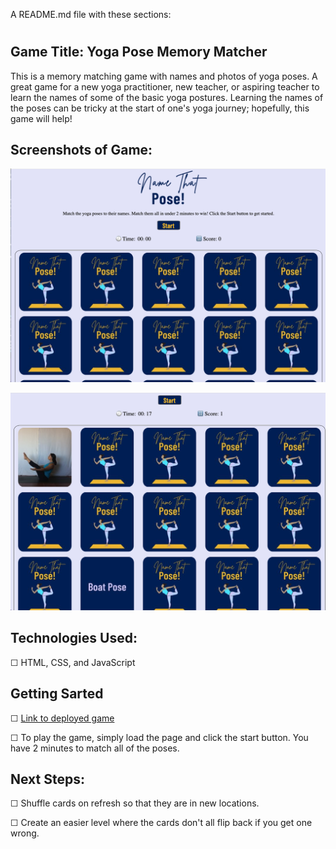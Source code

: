 A README.md file with these sections:

#
## Game Title: Yoga Pose Memory Matcher
This is a memory matching game with names and photos of yoga poses. A great game for a new yoga practitioner, new teacher, or aspiring teacher to learn the names of some of the basic yoga postures. Learning the names of the poses can be tricky at the start of one's yoga journey; hopefully, this game will help!

## Screenshots of Game:

![screenshot of game start screen](./assets/Screen%20Shot%202022-11-20%20at%204.04.48%20PM.jpg)

![screenshot of a match/score](./assets/Screen%20Shot%202022-11-20%20at%204.12.05%20PM.png)

## Technologies Used:
☐ HTML, CSS, and JavaScript


## Getting Sarted
☐ [Link to deployed game](https://github.com/npereznyc/memory-matcher-game)

☐ To play the game, simply load the page and click the start button. You have 2 minutes to match all of the poses.


## Next Steps:
☐ Shuffle cards on refresh so that they are in new locations.

☐ Create an easier level where the cards don't all flip back if you get one wrong.